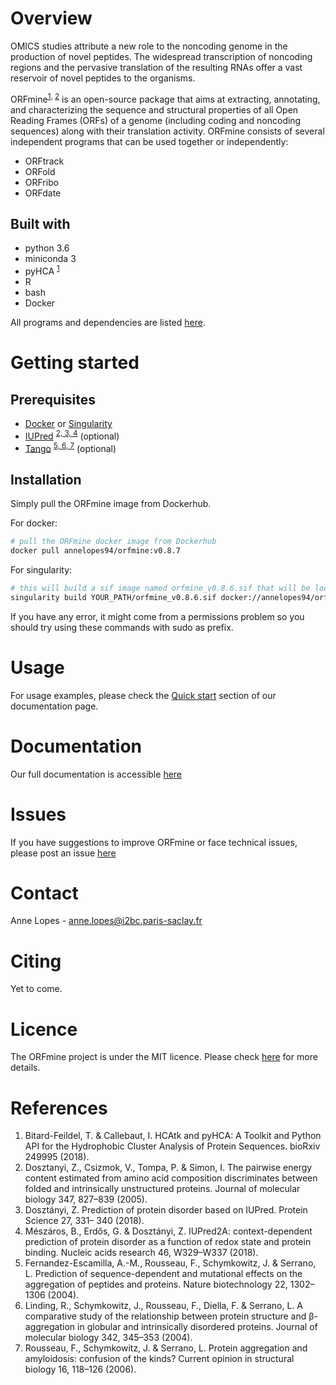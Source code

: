 # Overview

OMICS studies attribute a new role to the noncoding genome in the production of novel peptides. The widespread transcription
of noncoding regions and the pervasive translation of the resulting RNAs offer a vast reservoir of novel peptides to the organisms.

ORFmine<sup><a href="#references">1</a>, <a href="#references">2</a></sup> is an open-source package that aims at extracting, annotating, and characterizing the sequence and structural properties of
all Open Reading Frames (ORFs) of a genome (including coding and noncoding sequences) along with their translation activity. ORFmine consists of several independent programs that can be used together or independently:
- ORFtrack
- ORFold
- ORFribo
- ORFdate

## Built with
- python 3.6
- miniconda 3
- pyHCA <sup><a href="#references">1</a></sup>
- R 
- bash
- Docker

All programs and dependencies are listed [here](docs/dependencies.md). 


# Getting started

## Prerequisites

- [Docker](https://docs.docker.com/engine/install/) or [Singularity](https://singularity-tutorial.github.io/01-installation/)
- [IUPred](https://iupred2a.elte.hu/download_new) <sup><a href="#references">2, 3, 4</a></sup>  (optional)
- [Tango](http://tango.crg.es) <sup><a href="#references">5, 6, 7</a></sup> (optional)


## Installation

Simply pull the ORFmine image from Dockerhub.

For docker:
```bash
# pull the ORFmine docker image from Dockerhub
docker pull annelopes94/orfmine:v0.8.7
```

For singularity:
```bash
# this will build a sif image named orfmine_v0.8.6.sif that will be located in YOUR_PATH (to adapt)
singularity build YOUR_PATH/orfmine_v0.8.6.sif docker://annelopes94/orfmine:v0.8.7
```

If you have any error, it might come from a permissions problem so you should try using these commands with sudo as prefix.  


# Usage

For usage examples, please check the [Quick start](https://i2bc.github.io/ORFmine/orfmine_quickstart.html) section of our documentation page.


# Documentation

Our full documentation is accessible [here](https://i2bc.github.io/ORFmine/)

# Issues

If you have suggestions to improve ORFmine or face technical issues, please post an issue [here](https://github.com/i2bc/ORFmine/issues)


# Contact

Anne Lopes - anne.lopes@i2bc.paris-saclay.fr


# Citing

Yet to come.


# Licence

The ORFmine project is under the MIT licence. Please check [here](LICENSE.md) for more details.


# References

1. Bitard-Feildel, T. & Callebaut, I. HCAtk and pyHCA: A Toolkit and Python API for the Hydrophobic Cluster Analysis of Protein Sequences. bioRxiv 249995 (2018).
2. Dosztanyi, Z., Csizmok, V., Tompa, P. & Simon, I. The pairwise energy content estimated from amino acid composition discriminates between folded and intrinsically unstructured proteins. Journal of molecular biology 347, 827–839 (2005).
3. Dosztányi, Z. Prediction of protein disorder based on IUPred. Protein Science 27, 331– 340 (2018).
4. Mészáros, B., Erdős, G. & Dosztányi, Z. IUPred2A: context-dependent prediction of protein disorder as a function of redox state and protein binding. Nucleic acids research 46, W329–W337 (2018).
5. Fernandez-Escamilla, A.-M., Rousseau, F., Schymkowitz, J. & Serrano, L. Prediction of sequence-dependent and mutational effects on the aggregation of peptides and proteins. Nature biotechnology 22, 1302–1306 (2004).
6. Linding, R., Schymkowitz, J., Rousseau, F., Diella, F. & Serrano, L. A comparative study of the relationship between protein structure and β-aggregation in globular and intrinsically disordered proteins. Journal of molecular biology 342, 345–353 (2004). 
7. Rousseau, F., Schymkowitz, J. & Serrano, L. Protein aggregation and amyloidosis: confusion of the kinds? Current opinion in structural biology 16, 118–126 (2006).
